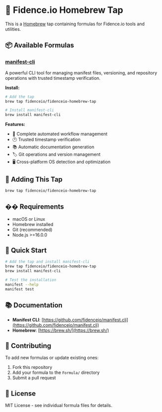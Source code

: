 # 🍺 Fidence.io Homebrew Tap

This is a [Homebrew](https://brew.sh/) tap containing formulas for Fidence.io tools and utilities.

## 📦 Available Formulas

### [manifest-cli](Formula/manifest-cli.rb)
A powerful CLI tool for managing manifest files, versioning, and repository operations with trusted timestamp verification.

**Install:**
```bash
# Add the tap
brew tap fidenceio/fidenceio-homebrew-tap

# Install manifest-cli
brew install manifest-cli
```

**Features:**
- 🚀 Complete automated workflow management
- 🕐 Trusted timestamp verification
- 📚 Automatic documentation generation
- 🏷️ Git operations and version management
- 🖥️ Cross-platform OS detection and optimization

## 🔧 Adding This Tap

```bash
brew tap fidenceio/fidenceio-homebrew-tap
```

## �� Requirements

- macOS or Linux
- Homebrew installed
- Git (recommended)
- Node.js >=16.0.0

## 🚀 Quick Start

```bash
# Add the tap and install manifest-cli
brew tap fidenceio/fidenceio-homebrew-tap
brew install manifest-cli

# Test the installation
manifest --help
manifest test
```

## 📚 Documentation

- **Manifest CLI**: [https://github.com/fidenceio/manifest.cli](https://github.com/fidenceio/manifest.cli)
- **Homebrew**: [https://brew.sh/](https://brew.sh/)

## 🤝 Contributing

To add new formulas or update existing ones:

1. Fork this repository
2. Add your formula to the `Formula/` directory
3. Submit a pull request

## 📄 License

MIT License - see individual formula files for details.
